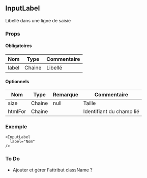 ## InputLabel

Libellé dans une ligne de saisie

### Props

#### Obligatoires

| Nom   | Type   | Commentaire |
| ----- | ------ | ----------- |
| label | Chaine | Libellé     |

#### Optionnels

| Nom     | Type   | Remarque | Commentaire              |
| ------- | ------ | -------- | ------------------------ |
| size    | Chaine | null     | Taille                   |
| htmlFor | Chaine |          | Identifiant du champ lié |

### Exemple

```
<InputLabel
  label="Nom"
/>
```

### To Do

- Ajouter et gérer l'attribut className ?

